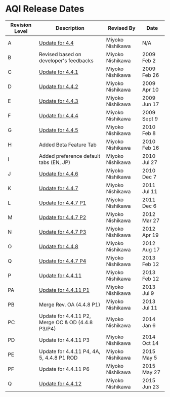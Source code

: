 <!-- TITLE: AQI Release Overview -->
<!-- SUBTITLE: This page summarizes design and development plan of Aquarius iNtutition Edition, for each version to give an overview of the releases. -->

# AQI Release Dates
Revision Level | Description | Revised By | Date
--- | --- | --- | ---
A | [Update for 4.4](/aqi-release-overview/version-4-4) | Miyoko Nishikawa | N/A
B | Revised based on developer's feedbacks | Miyoko Nishikawa | 2009 Feb 2
C | [Update for 4.4.1](/aqi-release-overview/version-4-4-1) | Miyoko Nishikawa | 2009 Feb 26
D | [Update for 4.4.2](/aqi-release-overview/version-4-4-2) | Miyoko Nishikawa | 2009 Apr 10
E | [Update for 4.4.3](/aqi-release-overview/version-4-4-3) | Miyoko Nishikawa | 2009 Jun 17
F | [Update for 4.4.4](/aqi-release-overview/version-4-4-4) | Miyoko Nishikawa | 2009 Sept 9
G | [Update for 4.4.5](/aqi-release-overview/version-4-4-5) | Miyoko Nishikawa | 2010 Feb 8
H | Added Beta Feature Tab | Miyoko Nishikawa | 2010 Feb 16
I | Added preference default tabs (EN, JP) | Miyoko Nishikawa | 2010 Jul 27
J | [Update for 4.4.6](/aqi-release-overview/version-4-4-6) | Miyoko Nishikawa | 2010 Dec 7
K | [Update for 4.4.7](/aqi-release-overview/version-4-4-7) | Miyoko Nishikawa | 2011 Jul 11
L | [Update for 4.4.7 P1](/aqi-release-overview/version-4-4-7/patch-1) | Miyoko Nishikawa | 2011 Dec 6
M | [Update for 4.4.7 P2](/aqi-release-overview/version-4-4-7/patch-2) | Miyoko Nishikawa | 2012 Mar 27
N | [Update for 4.4.7 P3](/aqi-release-overview/version-4-4-7/patch-3) | Miyoko Nishikawa | 2012 Apr 19
O | [Update for 4.4.8](/aqi-release-overview/version-4-4-8) | Miyoko Nishikawa | 2012 Aug 17
Q | [Update for 4.4.7 P4](/aqi-release-overview/version-4-4-7/patch-4) | Miyoko Nishikawa | 2013 Feb 12
P | [Update for 4.4.11](/aqi-release-overview/version-4-4-11) | Miyoko Nishikawa | 2013 Feb 12
PA | [Update for 4.4.11 P1](/aqi-release-overview/version-4-4-11/patch-1) | Miyoko Nishikawa | 2013 Jul 9
PB | Merge Rev. OA (4.4.8 P1) | Miyoko Nishikawa | 2013 Jul 11
PC | Update for 4.4.11 P2, Merge OC & OD (4.4.8 P3/P4) | Miyoko Nishikawa | 2014 Jan 6
PD | Update for 4.4.11 P3 | Miyoko Nishikawa | 2014 Oct 14
PE | Update for 4.4.11 P4, 4A, 5, 4.4.8 P1 ROD | Miyoko Nishikawa | 2015 May 5
PF | Update for 4.4.11 P6 | Miyoko Nishikawa | 2015 May 27
Q | [Update for 4.4.12](/aqi-release-overview/version-4-4-12) | Miyoko Nishikawa | 2015 Jun 23

